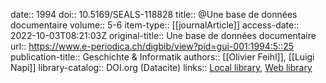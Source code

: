 date:: 1994
doi:: 10.5169/SEALS-118828
title:: @Une base de données documentaire
volume:: 5-6
item-type:: [[journalArticle]]
access-date:: 2022-10-03T08:21:03Z
original-title:: Une base de données documentaire
url:: https://www.e-periodica.ch/digbib/view?pid=gui-001:1994:5::25
publication-title:: Geschichte & Informatik
authors:: [[Olivier Feihl]], [[Luigi Napi]]
library-catalog:: DOI.org (Datacite)
links:: [Local library](zotero://select/groups/2386895/items/RD37V89V), [Web library](https://www.zotero.org/groups/2386895/items/RD37V89V)
